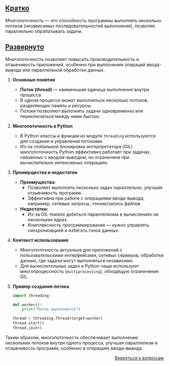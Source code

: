 ## <u>Кратко</u>

Многопоточность — это способность программы выполнять несколько потоков (независимых последовательностей выполнения),
позволяя параллельно обрабатывать задачи.

## <u>Развернуто</u>

Многопоточность позволяет повысить производительность и отзывчивость приложений, особенно при выполнении операций
ввода-вывода или параллельной обработки данных.

1. **Основные понятия**
    - **Поток (thread)** — наименьшая единица выполнения внутри процесса.
    - В одном процессе может выполняться несколько потоков, разделяющих память и ресурсы.
    - Потоки позволяют выполнять задачи одновременно или переключаться между ними быстро.

2. **Многопоточность в Python**
    - В Python классы и функции из модуля `threading` используются для создания и управления потоками.
    - Из-за глобальной блокировки интерпретатора (GIL) многопоточность Python эффективно работает при задачах, связанных
      с вводом-выводом, но ограничена при вычислительно интенсивных операциях.

3. **Преимущества и недостатки**
    - **Преимущества:**
        - Позволяет выполнять несколько задач параллельно, улучшая отзывчивость программ.
        - Эффективна при работе с операциями ввода-вывода, например, сетевые запросы, чтение/запись файлов.
    - **Недостатки:**
        - Из-за GIL тяжело добиться параллелизма в вычислениях на нескольких ядрах.
        - Комплексность программирования — нужно управлять синхронизацией и избегать гонок данных.

4. **Контекст использования**
    - Многопоточность актуальна для приложений с пользовательскими интерфейсами, сетевых серверов, обработки данных, где
      задачи могут выполняться независимо.
    - Для вычислительных задач в Python чаще используют многопроцессность (`multiprocessing`), обходящую ограничения
      GIL.

5. **Пример создания потока**
    ```python
    import threading

    def worker():
        print("Поток выполняется")

    thread = threading.Thread(target=worker)
    thread.start()
    thread.join()
    ```

Таким образом, многопоточность обеспечивает выполнение нескольких потоков внутри одного процесса, улучшая параллелизм и
отзывчивость программ, особенно в операциях ввода-вывода.

<div align="right">

[Вернуться к вопросам](../Вопросы.md)

</div>

